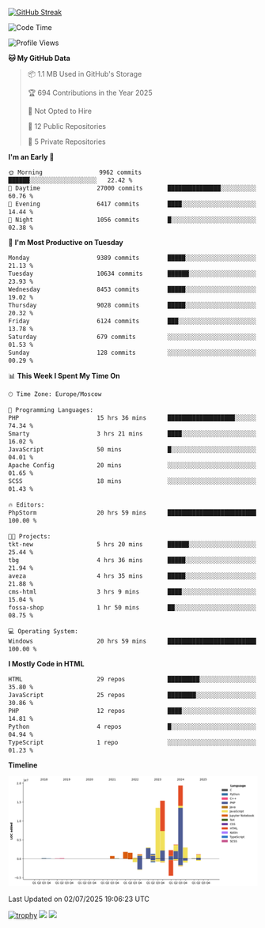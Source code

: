 [![GitHub Streak](https://github-readme-streak-stats.herokuapp.com/?user=yogik10)](https://git.io/streak-stats)
<!--START_SECTION:waka-->
![Code Time](http://img.shields.io/badge/Code%20Time-1%2C484%20hrs%2048%20mins-blue)

![Profile Views](http://img.shields.io/badge/Profile%20Views-0-blue)

**🐱 My GitHub Data** 

> 📦 1.1 MB Used in GitHub's Storage 
 > 
> 🏆 694 Contributions in the Year 2025
 > 
> 🚫 Not Opted to Hire
 > 
> 📜 12 Public Repositories 
 > 
> 🔑 5 Private Repositories 
 > 
**I'm an Early 🐤** 

```text
🌞 Morning                9962 commits        ██████░░░░░░░░░░░░░░░░░░░   22.42 % 
🌆 Daytime                27000 commits       ███████████████░░░░░░░░░░   60.76 % 
🌃 Evening                6417 commits        ████░░░░░░░░░░░░░░░░░░░░░   14.44 % 
🌙 Night                  1056 commits        █░░░░░░░░░░░░░░░░░░░░░░░░   02.38 % 
```
📅 **I'm Most Productive on Tuesday** 

```text
Monday                   9389 commits        █████░░░░░░░░░░░░░░░░░░░░   21.13 % 
Tuesday                  10634 commits       ██████░░░░░░░░░░░░░░░░░░░   23.93 % 
Wednesday                8453 commits        █████░░░░░░░░░░░░░░░░░░░░   19.02 % 
Thursday                 9028 commits        █████░░░░░░░░░░░░░░░░░░░░   20.32 % 
Friday                   6124 commits        ███░░░░░░░░░░░░░░░░░░░░░░   13.78 % 
Saturday                 679 commits         ░░░░░░░░░░░░░░░░░░░░░░░░░   01.53 % 
Sunday                   128 commits         ░░░░░░░░░░░░░░░░░░░░░░░░░   00.29 % 
```


📊 **This Week I Spent My Time On** 

```text
🕑︎ Time Zone: Europe/Moscow

💬 Programming Languages: 
PHP                      15 hrs 36 mins      ███████████████████░░░░░░   74.34 % 
Smarty                   3 hrs 21 mins       ████░░░░░░░░░░░░░░░░░░░░░   16.02 % 
JavaScript               50 mins             █░░░░░░░░░░░░░░░░░░░░░░░░   04.01 % 
Apache Config            20 mins             ░░░░░░░░░░░░░░░░░░░░░░░░░   01.65 % 
SCSS                     18 mins             ░░░░░░░░░░░░░░░░░░░░░░░░░   01.43 % 

🔥 Editors: 
PhpStorm                 20 hrs 59 mins      █████████████████████████   100.00 % 

🐱‍💻 Projects: 
tkt-new                  5 hrs 20 mins       ██████░░░░░░░░░░░░░░░░░░░   25.44 % 
tbg                      4 hrs 36 mins       █████░░░░░░░░░░░░░░░░░░░░   21.94 % 
aveza                    4 hrs 35 mins       █████░░░░░░░░░░░░░░░░░░░░   21.88 % 
cms-html                 3 hrs 9 mins        ████░░░░░░░░░░░░░░░░░░░░░   15.04 % 
fossa-shop               1 hr 50 mins        ██░░░░░░░░░░░░░░░░░░░░░░░   08.75 % 

💻 Operating System: 
Windows                  20 hrs 59 mins      █████████████████████████   100.00 % 
```

**I Mostly Code in HTML** 

```text
HTML                     29 repos            █████████░░░░░░░░░░░░░░░░   35.80 % 
JavaScript               25 repos            ████████░░░░░░░░░░░░░░░░░   30.86 % 
PHP                      12 repos            ████░░░░░░░░░░░░░░░░░░░░░   14.81 % 
Python                   4 repos             █░░░░░░░░░░░░░░░░░░░░░░░░   04.94 % 
TypeScript               1 repo              ░░░░░░░░░░░░░░░░░░░░░░░░░   01.23 % 
```



**Timeline**

![Lines of Code chart](https://raw.githubusercontent.com/Yogik10/Yogik10/main/assets/bar_graph.png)


 Last Updated on 02/07/2025 19:06:23 UTC
<!--END_SECTION:waka-->
[![trophy](https://github-profile-trophy.vercel.app/?username=yogik10)](https://github.com/ryo-ma/github-profile-trophy)
![](https://github-profile-summary-cards.vercel.app/api/cards/profile-details?username=yogik10&theme=solarized_dark)
![](https://github-profile-summary-cards.vercel.app/api/cards/most-commit-language?username=yogik10&theme=solarized_dark)


